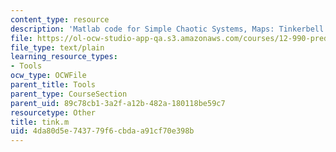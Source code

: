 ```yaml
---
content_type: resource
description: 'Matlab code for Simple Chaotic Systems, Maps: Tinkerbell'
file: https://ol-ocw-studio-app-qa.s3.amazonaws.com/courses/12-990-prediction-and-predictability-in-the-atmosphere-and-oceans-spring-2003/4da80d5e743779f6cbdaa91cf70e398b_tink.m
file_type: text/plain
learning_resource_types:
- Tools
ocw_type: OCWFile
parent_title: Tools
parent_type: CourseSection
parent_uid: 89c78cb1-3a2f-a12b-482a-180118be59c7
resourcetype: Other
title: tink.m
uid: 4da80d5e-7437-79f6-cbda-a91cf70e398b
---
```

